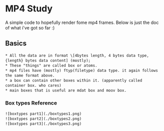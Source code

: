 # MP4 Study
A simple code to hopefully render fome mp4 frames.
Below is just the doc of what i've got so far :)

## Basics
    * All the data are in format \[4bytes length, 4 bytes data type, {length} bytes data content] (mostly);
    * These "things" are called box or atoms.
    * mp4 files have (mostly) ftyp(filetype) data type. it again follows the same format above.
    * a box can contain other boxes within it. (apparently called container box. who cares)
    * main boxes that is useful are mdat box and moov box. 
### Box types Reference
    ![boxtypes part1](./boxtypes1.png)
    ![boxtypes part2](./boxtypes2.png)
    ![boxtypes part3](./boxtypes3.png)

